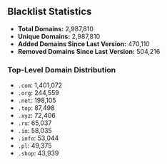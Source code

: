 ## Blacklist Statistics

- **Total Domains:** 2,987,810
- **Unique Domains:** 2,987,810
- **Added Domains Since Last Version:** 470,110
- **Removed Domains Since Last Version:** 504,216

### Top-Level Domain Distribution

-  `.com`: 1,401,072
-  `.org`: 244,559
-  `.net`: 198,105
-  `.top`: 87,498
-  `.xyz`: 72,406
-  `.ru`: 65,037
-  `.io`: 58,035
-  `.info`: 53,044
-  `.pl`: 49,375
-  `.shop`: 43,939
